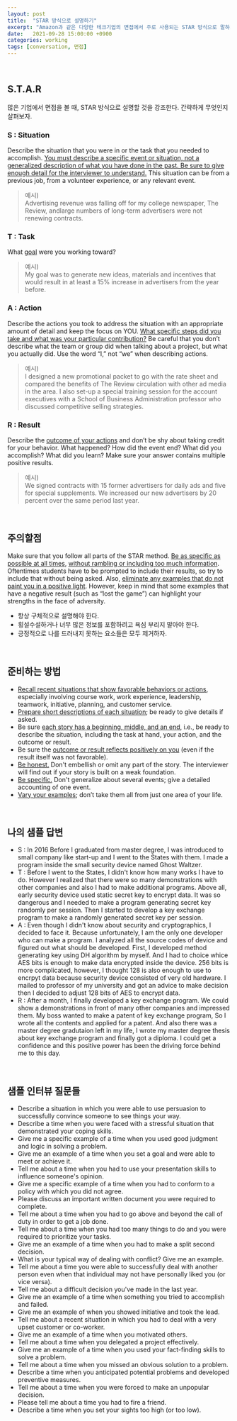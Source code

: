 ```yaml
---
layout: post
title:  "STAR 방식으로 설명하기" 
excerpt: "Amazon과 같은 다양한 테크기업의 면접에서 주로 사용되는 STAR 방식으로 말하기에 대해 알아보자."
date:   2021-09-28 15:00:00 +0900
categories: working
tags: [conversation, 면접]
---
```


<br>

## S.T.A.R

많은 기업에서 면접을 볼 때, STAR 방식으로 설명할 것을 강조한다. 간략하게 무엇인지 살펴보자.

### S : Situation

Describe the situation that you were in or the task that you needed to accomplish. <u>You must describe a specific event or situation, not a generalized description of what you have done in the past. Be sure to give enough detail for the interviewer to understand.</u> This situation can be from a previous job, from a volunteer experience, or any relevant event.

> 예시)  
> Advertising revenue was falling off for my college newspaper, The Review, andlarge numbers of long-term advertisers were not renewing contracts.

### T : Task

What <u>goal</u> were you working toward?

> 예시)  
> My goal was to generate new ideas, materials and incentives that would result in at least a 15% increase in advertisers from the year before.

### A : Action 

Describe the actions you took to address the situation with an appropriate amount of detail and keep the focus on YOU. <u>What specific steps did you take and what was your particular contribution?</u> Be careful that you don’t describe what the team or group did when talking about a project, but what you actually did. Use the word “I,” not “we” when describing actions.

> 예시)  
> I designed a new promotional packet to go with the rate sheet and compared the benefits of The Review circulation with other ad media in the area. I also set-up a special training session for the account executives with a School of Business Administration professor who discussed competitive selling strategies.

### R : Result

Describe the <u>outcome of your actions</u> and don’t be shy about taking credit for your behavior. What happened? How did the event end? What did you accomplish? What did you learn? Make sure your answer contains multiple positive results.

> 예시)  
> We signed contracts with 15 former advertisers for daily ads and five for special supplements. We increased our new advertisers by 20 percent over the same period last year.

<br>

## 주의할점

Make sure that you follow all parts of the STAR method. <u>Be as specific as possible at all times</u>, <u>without rambling or including too much information</u>. Oftentimes students have to be prompted to include their results, so try to include that without being asked. Also, <u>eliminate any examples that do not paint you in a positive light</u>. However, keep in mind that some examples that have a negative result (such as “lost the game”) can highlight your strengths in the face of adversity.

- 항상 구체적으로 설명해야 한다.
- 횡설수설하거나 너무 많은 정보를 포함하려고 욕심 부리지 말아야 한다.
- 긍정적으로 나를 드러내지 못하는 요소들은 모두 제거하자.

<br>

## 준비하는 방법

- <u>Recall recent situations that show favorable behaviors or actions</u>, especially involving course work, work experience, leadership, teamwork, initiative, planning, and customer service.
- <u>Prepare short descriptions of each situation</u>; be ready to give details if asked.
- Be sure <u>each story has a beginning, middle, and an end</u>, i.e., be ready to describe the situation, including the task at hand, your action, and the outcome or result.
- Be sure the <u>outcome or result reflects positively on you</u> (even if the result itself was not favorable).
- <u>Be honest.</u> Don't embellish or omit any part of the story. The interviewer will find out if your story is built on a weak foundation.
- <u>Be specific.</u> Don't generalize about several events; give a detailed accounting of one event.
- <u>Vary your examples</u>; don’t take them all from just one area of your life.

<br>

## 나의 샘플 답변

- S : In 2016 Before I graduated from master degree, I was introduced to small company like start-up and I went to the States with them. I made a program inside the small security device named Ghost Waltzer. 
- T : Before I went to the States, I didn't know how many works I have to do. However I realized that there were so many demonstrations with other companies and also I had to make additional programs. 
Above all, early security device used static secret key to encrypt data. It was so dangerous and I needed to make a program generating secret key randomly per session. Then I started to develop a key exchange program to make a randomly generated secret key per session.
- A : Even though I didn't know about security and cryptographics, I decided to face it. Because unfortunately, I am the only one developer who can make a program. I analyzed all the source codes of device and figured out what should be developed.
First, I developed method generating key using DH algorithm by myself. And I had to choice whice AES bits is enough to make data encrypted inside the device. 256 bits is more complicated, however, I thought 128 is also enough to use to encrpyt data because security device consisted of very old hardware. 
I mailed to professor of my university and got an advice to make decision then I decided to adjust 128 bits of AES to encrypt data.
- R : After a month, I finally developed a key exchange program. We could show a demonstrations in front of many other companies and impressed them. My boss wanted to make a patent of key exchange program, So I wrote all the contents and applied for a patent.
And also there was a master degree gradutaion left in my life, I wrote my master degree thesis about key exchange program and finally got a diploma. I could get a confidence and this positive power has been the driving force behind me to this day. 

<br>

## 샘플 인터뷰 질문들

- Describe a situation in which you were able to use persuasion to successfully convince someone to see things your way.
- Describe a time when you were faced with a stressful situation that demonstrated your coping skills.
- Give me a specific example of a time when you used good judgment and logic in solving a problem.
- Give me an example of a time when you set a goal and were able to meet or achieve it.
- Tell me about a time when you had to use your presentation skills to influence someone's opinion.
- Give me a specific example of a time when you had to conform to a policy with which you did not agree.
- Please discuss an important written document you were required to complete.
- Tell me about a time when you had to go above and beyond the call of duty in order to get a job done.
- Tell me about a time when you had too many things to do and you were required to prioritize your tasks.
- Give me an example of a time when you had to make a split second decision.
- What is your typical way of dealing with conflict? Give me an example.
- Tell me about a time you were able to successfully deal with another person even when that individual may not have personally liked you (or vice versa).
- Tell me about a difficult decision you've made in the last year.
- Give me an example of a time when something you tried to accomplish and failed.
- Give me an example of when you showed initiative and took the lead.
- Tell me about a recent situation in which you had to deal with a very upset customer or co-worker.
- Give me an example of a time when you motivated others.
- Tell me about a time when you delegated a project effectively.
- Give me an example of a time when you used your fact-finding skills to solve a problem.
- Tell me about a time when you missed an obvious solution to a problem.
- Describe a time when you anticipated potential problems and developed preventive measures.
- Tell me about a time when you were forced to make an unpopular decision.
- Please tell me about a time you had to fire a friend.
- Describe a time when you set your sights too high (or too low).
